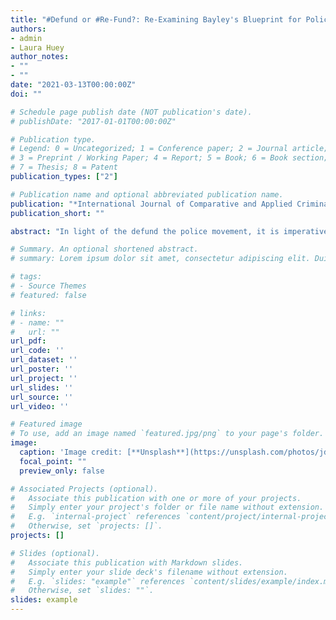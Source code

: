```yaml
---
title: "#Defund or #Re-Fund?: Re-Examining Bayley's Blueprint for Police Reform"
authors:
- admin
- Laura Huey
author_notes:
- ""
- ""
date: "2021-03-13T00:00:00Z"
doi: ""

# Schedule page publish date (NOT publication's date).
# publishDate: "2017-01-01T00:00:00Z"

# Publication type.
# Legend: 0 = Uncategorized; 1 = Conference paper; 2 = Journal article;
# 3 = Preprint / Working Paper; 4 = Report; 5 = Book; 6 = Book section;
# 7 = Thesis; 8 = Patent
publication_types: ["2"]

# Publication name and optional abbreviated publication name.
publication: "*International Journal of Comparative and Applied Criminal Justice*, Forthcoming"
publication_short: ""

abstract: "In light of the defund the police movement, it is imperative we consider what police reform could and potentially should look like. Some, for example, have called for a reduced police footprint in marginalized communities through reallocating police funding toward preventative services for a myriad of social issues. However, drawing on Bayley’s (1994) Police for the Future, we show that a dilemma arises with respect to police involvement in these issues: the police cannot be solely relied upon to address all social issues, but they cannot be fully absolved of the responsibility either. As such, further drawing on Bayley’s (1994) thoughts for police reform, we instead argue for the adoption of evidence-based policing as a more fruitful driver of meaningful, long-term police reform as it not only enables the police to identify practices that are effective or even harmful, but it also can be used as means for police accountability."

# Summary. An optional shortened abstract.
# summary: Lorem ipsum dolor sit amet, consectetur adipiscing elit. Duis posuere tellus ac convallis placerat. Proin tincidunt magna sed ex sollicitudin condimentum.

# tags:
# - Source Themes
# featured: false

# links:
# - name: ""
#   url: ""
url_pdf: 
url_code: ''
url_dataset: ''
url_poster: ''
url_project: ''
url_slides: ''
url_source: ''
url_video: ''

# Featured image
# To use, add an image named `featured.jpg/png` to your page's folder. 
image:
  caption: 'Image credit: [**Unsplash**](https://unsplash.com/photos/jdD8gXaTZsc)'
  focal_point: ""
  preview_only: false

# Associated Projects (optional).
#   Associate this publication with one or more of your projects.
#   Simply enter your project's folder or file name without extension.
#   E.g. `internal-project` references `content/project/internal-project/index.md`.
#   Otherwise, set `projects: []`.
projects: []

# Slides (optional).
#   Associate this publication with Markdown slides.
#   Simply enter your slide deck's filename without extension.
#   E.g. `slides: "example"` references `content/slides/example/index.md`.
#   Otherwise, set `slides: ""`.
slides: example
---
```

